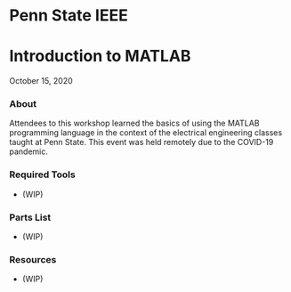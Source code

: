 # Penn State IEEE
# Introduction to MATLAB
October 15, 2020

### About
Attendees to this workshop learned the basics of using the MATLAB programming language in the context of the electrical engineering classes taught at Penn State. This event was held remotely due to the COVID-19 pandemic.

### Required Tools
- (WIP)

### Parts List
- (WIP)

### Resources
- (WIP)
